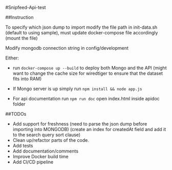#Snipfeed-Api-test

##Instruction

To specify which json dump to import modify the file path in init-data.sh (default to using sample), must update docker-compose file accordingly (mount the file)

Modify mongodb connection string in config/development

Either:

- run `docker-compose up --build` to deploy both Mongo and the API (might want to change the cache size for wiredtiger to ensure that the dataset fits into RAM)

- If Mongo server is up simply run `npm install && node app.js`

- For api documentation run `npm run doc` open index.html inside apidoc folder

##TODOs

- Add support for freshness (need to parse the json dump before importing into MONGODB) (create an index for createdAt field and add it to the search query sort clause)
- Clean up/refactor parts of the code.
- Add tests
- Add documentation/comments
- Improve Docker build time
- Add CI/CD pipeline
